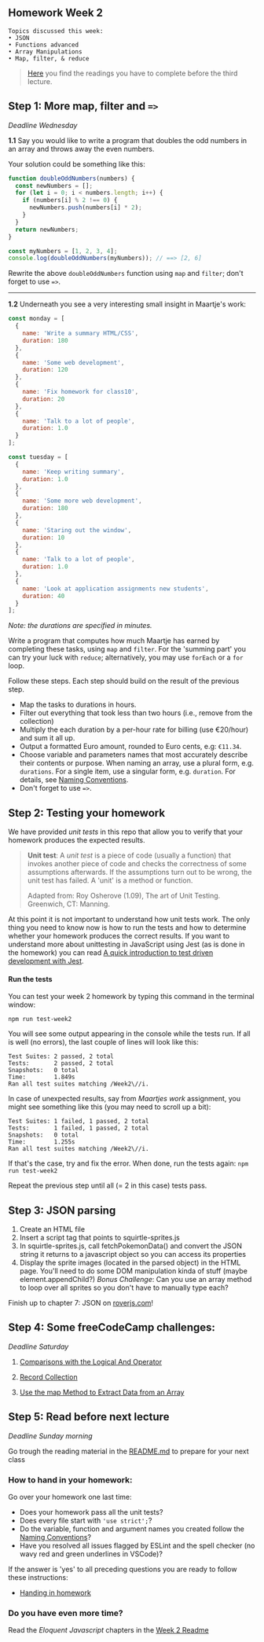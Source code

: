 ## Homework Week 2

```
Topics discussed this week:
• JSON
• Functions advanced
• Array Manipulations
• Map, filter, & reduce
```

> [Here](/Week3/README.md) you find the readings you have to complete before the third lecture.

## Step 1: More map, filter and `=>`

_Deadline Wednesday_

**1.1** Say you would like to write a program that doubles the odd numbers in an array and throws away the even numbers.

Your solution could be something like this:

```js
function doubleOddNumbers(numbers) {
  const newNumbers = [];
  for (let i = 0; i < numbers.length; i++) {
    if (numbers[i] % 2 !== 0) {
      newNumbers.push(numbers[i] * 2);
    }
  }
  return newNumbers;
}

const myNumbers = [1, 2, 3, 4];
console.log(doubleOddNumbers(myNumbers)); // ==> [2, 6]
```

Rewrite the above `doubleOddNumbers` function using `map` and `filter`; don't forget to use `=>`.

---

**1.2** Underneath you see a very interesting small insight in Maartje's work:

```js
const monday = [
  {
    name: 'Write a summary HTML/CSS',
    duration: 180
  },
  {
    name: 'Some web development',
    duration: 120
  },
  {
    name: 'Fix homework for class10',
    duration: 20
  },
  {
    name: 'Talk to a lot of people',
    duration: 1.0
  }
];

const tuesday = [
  {
    name: 'Keep writing summary',
    duration: 1.0
  },
  {
    name: 'Some more web development',
    duration: 180
  },
  {
    name: 'Staring out the window',
    duration: 10
  },
  {
    name: 'Talk to a lot of people',
    duration: 1.0
  },
  {
    name: 'Look at application assignments new students',
    duration: 40
  }
];
```

_Note: the durations are specified in minutes._

Write a program that computes how much Maartje has earned by completing these tasks, using `map` and `filter`. For the 'summing part' you can try your luck with `reduce`; alternatively, you may use `forEach` or a `for` loop.

Follow these steps. Each step should build on the result of the previous step.

- Map the tasks to durations in hours.
- Filter out everything that took less than two hours (i.e., remove from the collection)
- Multiply the each duration by a per-hour rate for billing (use €20/hour) and sum it all up.
- Output a formatted Euro amount, rounded to Euro cents, e.g: `€11.34`.
- Choose variable and parameters names that most accurately describe their contents or purpose. When naming an array, use a plural form, e.g. `durations`. For a single item, use a singular form, e.g. `duration`. For details, see [Naming Conventions](https://github.com/HackYourFuture/fundamentals/blob/master/fundamentals/naming_conventions.md).
- Don't forget to use `=>`.

## Step 2: Testing your homework

We have provided _unit tests_ in this repo that allow you to verify that your homework produces the expected results.

> **Unit test**: A _unit test_ is a piece of code (usually a function) that invokes another piece of code and checks the correctness of some assumptions afterwards. If the assumptions turn out to be wrong, the unit test has failed. A 'unit' is a method or function.
>
> Adapted from: Roy Osherove (1.09), The art of Unit Testing. Greenwich, CT: Manning.

At this point it is not important to understand how unit tests work. The only thing you need to know now is how to run the tests and how to determine whether your homework produces the correct results. If you want to understand more about unittesting in JavaScript using Jest (as is done in the homework) you can read [A quick introduction to test driven development with Jest](https://www.freecodecamp.org/news/a-quick-introduction-to-test-driven-development-with-jest-cac71cb94e50/).

#### Run the tests

You can test your week 2 homework by typing this command in the terminal window:

```
npm run test-week2
```

You will see some output appearing in the console while the tests run. If all is well (no errors), the last couple of lines will look like this:

```
Test Suites: 2 passed, 2 total
Tests:       2 passed, 2 total
Snapshots:   0 total
Time:        1.849s
Ran all test suites matching /Week2\//i.
```

In case of unexpected results, say from _Maartjes work_ assignment, you might see something like this (you may need to scroll up a bit):

```
Test Suites: 1 failed, 1 passed, 2 total
Tests:       1 failed, 1 passed, 2 total
Snapshots:   0 total
Time:        1.255s
Ran all test suites matching /Week2\//i.
```

If that's the case, try and fix the error. When done, run the tests again: `npm run test-week2`

Repeat the previous step until all (= 2 in this case) tests pass.

## Step 3: JSON parsing

1. Create an HTML file
2. Insert a script tag that points to squirtle-sprites.js
3. In squirtle-sprites.js, call fetchPokemonData() and convert the JSON string it returns to a javascript object so you can access its properties
4. Display the sprite images (located in the parsed object) in the HTML page. You'll need to do some DOM manipulation kinda of stuff (maybe element.appendChild?)
*Bonus Challenge*: Can you use an array method to loop over all sprites so you don't have to manually type each?

Finish up to chapter 7: JSON on [roverjs.com](http://roverjs.com/)!

## Step 4: **Some freeCodeCamp challenges:**

_Deadline Saturday_

1. [Comparisons with the Logical And Operator](https://www.freecodecamp.com/challenges/comparisons-with-the-logical-and-operator)

2. [Record Collection](https://www.freecodecamp.com/challenges/record-collection)

3. [Use the map Method to Extract Data from an Array](https://learn.freecodecamp.org/javascript-algorithms-and-data-structures/functional-programming/use-the-map-method-to-extract-data-from-an-array)

## Step 5: Read before next lecture

_Deadline Sunday morning_

Go trough the reading material in the [README.md](/Week3/README.md) to prepare for your next class

### How to hand in your homework:

Go over your homework one last time:

- Does your homework pass all the unit tests?
- Does every file start with `'use strict';`?
- Do the variable, function and argument names you created follow the [Naming Conventions](https://github.com/HackYourFuture/fundamentals/blob/master/fundamentals/naming_conventions.md)?
- Have you resolved all issues flagged by ESLint and the spell checker (no wavy red and green underlines in VSCode)?

If the answer is 'yes' to all preceding questions you are ready to follow these instructions:

- [Handing in homework](https://github.com/HackYourFuture/fundamentals/blob/master/fundamentals/homework_pr.md)

### Do you have even more time?
Read the _Eloquent Javascript_ chapters in the [Week 2 Readme](./README.md)